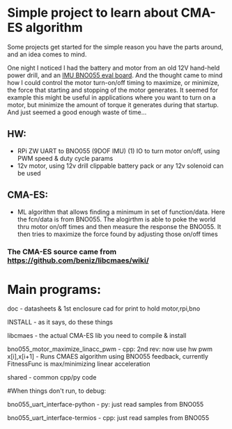 # Simple project to learn about CMA-ES algorithm

Some projects get started for the simple reason you have the parts around, and an idea comes to mind.

One night I noticed I had the battery and motor from an old 12V hand-held power drill, and an [IMU BNO055 eval board](https://www.adafruit.com/product/2472). And the thought came to mind how I could control the motor turn-on/off timing to maximize, or minimize, the force that starting and stopping of the motor generates. It seemed for example this might be useful in applications where you want to turn on a motor, but minimize the amount of torque it generates during that startup. And just seemed a good enough waste of time...

## HW:
* RPi ZW
    UART to BNO055 (9DOF IMU)
    (1) IO to turn motor on/off, using PWM speed & duty cycle params
* 12v motor, using 12v drill clippable battery pack
    or any 12v solenoid can be used

## CMA-ES:
* ML algorithm that allows finding a minimum in set of
    function/data. Here the fcn/data is from BNO055. The
    alogirthm is able to poke the world thru motor on/off
    times and then measure the response the BNO055. It
    then tries to maximize the force found by adjusting
    those on/off times


### The CMA-ES source came from https://github.com/beniz/libcmaes/wiki/




# Main programs:

doc
    - datasheets & 1st enclosure cad for print to hold motor,rpi,bno

INSTALL
    - as it says, do these things

libcmaes
    - the actual CMA-ES lib you need to compile & install

bno055_motor_maximize_linacc_pwm
    - cpp: 2nd rev: now use hw pwm x[i],x[i+1]
    - Runs CMAES algorithm using BNO055 feedback, currently FitnessFunc
        is max/minimizing linear acceleration

shared
    - common cpp/py code




#When things don't run, to debug:

bno055_uart_interface-python
    - py: just read samples from BNO055

bno055_uart_interface-termios
    - cpp: just read samples from BNO055



